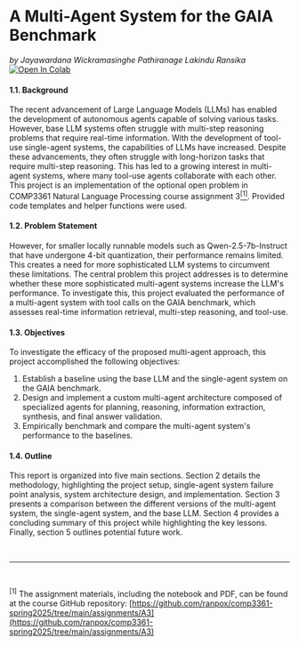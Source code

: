 # **A Multi-Agent System for the GAIA Benchmark**
*by Jayawardana Wickramasinghe Pathiranage Lakindu Ransika*
[![Open In Colab](https://colab.research.google.com/assets/colab-badge.svg)](https://colab.research.google.com/drive/16hp8cv7jyd3tFZI05sPb_D_7gKPa7uNM?usp=sharing)

#### 1.1. Background
The recent advancement of Large Language Models (LLMs) has enabled the development of autonomous agents capable of solving various tasks. However, base LLM systems often struggle with multi-step reasoning problems that require real-time information. With the development of tool-use single-agent systems, the capabilities of LLMs have increased. Despite these advancements, they often struggle with long-horizon tasks that require multi-step reasoning. This has led to a growing interest in multi-agent systems, where many tool-use agents collaborate with each other.
This project is an implementation of the optional open problem in COMP3361 Natural Language Processing course assignment 3<a name="cite_ref-1"></a>[<sup>[1]</sup>](#cite_note-1). Provided code templates and helper functions were used.
#### 1.2. Problem Statement
However, for smaller locally runnable models such as Qwen-2.5-7b-Instruct that have undergone 4-bit quantization, their performance remains limited. This creates a need for more sophisticated LLM systems to circumvent these limitations. The central problem this project addresses is to determine whether these more sophisticated multi-agent systems increase the LLM's performance. To investigate this, this project evaluated the performance of a multi-agent system with tool calls on the GAIA benchmark, which assesses real-time information retrieval, multi-step reasoning, and tool-use.
#### 1.3. Objectives
To investigate the efficacy of the proposed multi-agent approach, this project accomplished the following objectives:
 1. Establish a baseline using the base LLM and the single-agent system on the GAIA benchmark.
 2. Design and implement a custom multi-agent architecture composed of specialized agents for planning, reasoning, information extraction, synthesis, and final answer validation.
 3. Empirically benchmark and compare the multi-agent system's performance to the baselines.
#### 1.4. Outline
This report is organized into five main sections. Section 2 details the methodology, highlighting the project setup, single-agent system failure point analysis, system architecture design, and implementation. Section 3 presents a comparison between the different versions of the multi-agent system, the single-agent system, and the base LLM. Section 4 provides a concluding summary of this project while highlighting the key lessons. Finally, section 5 outlines potential future work.

<br>

---

<br>

<a name="cite_note-1"></a><sup>[1]</sup> The assignment materials, including the notebook and PDF, can be found at the course GitHub repository: [https://github.com/ranpox/comp3361-spring2025/tree/main/assignments/A3](https://github.com/ranpox/comp3361-spring2025/tree/main/assignments/A3)

